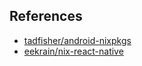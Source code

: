 ## References

- [tadfisher/android-nixpkgs](https://github.com/tadfisher/android-nixpkgs)
- [eekrain/nix-react-native](https://github.com/eekrain/nix-react-native)
